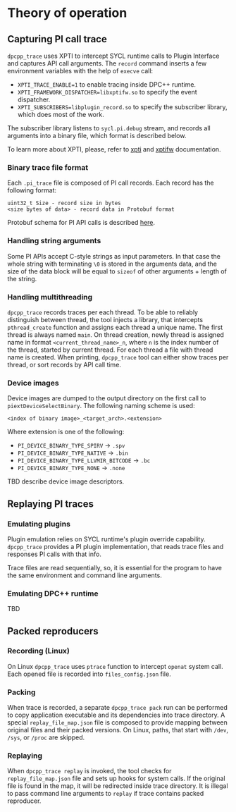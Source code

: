 # Theory of operation

## Capturing PI call trace

`dpcpp_trace` uses XPTI to intercept SYCL runtime calls to Plugin Interface and
captures API call arguments. The `record` command inserts a few environment
variables with the help of `execve` call:

- `XPTI_TRACE_ENABLE=1` to enable tracing inside DPC++ runtime.
- `XPTI_FRAMEWORK_DISPATCHER=libxptifw.so` to specify the event dispatcher.
- `XPTI_SUBSCRIBERS=libplugin_record.so` to specify the subscriber library,
  which does most of the work.

The subscriber library listens to `sycl.pi.debug` stream, and records all
arguments into a binary file, which format is described below.

To learn more about XPTI, please, refer to
[xpti](https://github.com/intel/llvm/blob/sycl/xpti/doc/SYCL_Tracing_Implementation.md)
and [xptifw](https://github.com/intel/llvm/blob/sycl/xptifw/doc/XPTI_Framework.md)
documentation.

### Binary trace file format

Each `.pi_trace` file is composed of PI call records. Each record has the
following format:
```
uint32_t Size - record size in bytes
<size bytes of data> - record data in Protobuf format
```

Protobuf schema for PI API calls is described [here](https://github.com/alexbatashev/dpcpp_trace/blob/main/tools/schemas/api_call.proto).

### Handling string arguments

Some PI APIs accept C-style strings as input parameters. In that case the whole
string with terminating `\0` is stored in the arguments data, and the size of
the data block will be equal to `sizeof` of other arguments + length of the
string.

### Handling multithreading

`dpcpp_trace` records traces per each thread. To be able to reliably
distinguish between thread, the tool injects a library, that intercepts
`pthread_create` function and assigns each thread a unique name. The first
thread is always named `main`. On thread creation, newly thread is assigned name
in format `<current_thread_name>_n`, where `n` is the index number of the
thread, started by current thread. For each thread a file with thread name is
created. When printing, `dpcpp_trace` tool can either show traces per thread,
or sort records by API call time.

### Device images

Device images are dumped to the output directory on the first call to
`piextDeviceSelectBinary`. The following naming scheme is used:
```
<index of binary image>_<target_arch>.<extension>
```

Where extension is one of the following:
- `PI_DEVICE_BINARY_TYPE_SPIRV` -> `.spv`
- `PI_DEVICE_BINARY_TYPE_NATIVE` -> `.bin`
- `PI_DEVICE_BINARY_TYPE_LLVMIR_BITCODE` -> `.bc`
- `PI_DEVICE_BINARY_TYPE_NONE` -> `.none`

TBD describe device image descriptors.

## Replaying PI traces

### Emulating plugins

Plugin emulation relies on SYCL runtime's plugin override capability.
`dpcpp_trace` provides a PI plugin implementation, that reads trace files and
responses PI calls with that info.

Trace files are read sequentially, so, it is essential for the program to have
the same environment and command line arguments.

### Emulating DPC++ runtime
TBD

## Packed reproducers

### Recording (Linux)
On Linux `dpcpp_trace` uses `ptrace` function to intercept `openat` system call.
Each opened file is recorded into `files_config.json` file.

### Packing
When trace is recorded, a separate `dpcpp_trace pack` run can be performed to
copy application executable and its dependencies into trace directory. A special
`replay_file_map.json` file is composed to provide mapping between original
files and their packed versions. On Linux, paths, that start with `/dev`,
`/sys`, or `/proc` are skipped.

### Replaying
When `dpcpp_trace replay` is invoked, the tool checks for `replay_file_map.json`
file and sets up hooks for system calls. If the original file is found in the
map, it will be redirected inside trace directory. It is illegal to pass command
line arguments to `replay` if trace contains packed reproducer.
